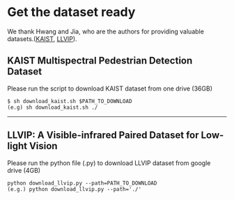 # Get the dataset ready
We thank Hwang and Jia, who are the authors for providing valuable datasets.([KAIST](https://soonminhwang.github.io/rgbt-ped-detection/), [LLVIP](https://github.com/bupt-ai-cz/LLVIP/blob/main/download_dataset.md)).

## KAIST Multispectral Pedestrian Detection Dataset
Please run the script to download KAIST dataset from one drive (36GB)
```
$ sh download_kaist.sh $PATH_TO_DOWNLOAD
(e.g) sh download_kaist.sh ./
```

---

## LLVIP: A Visible-infrared Paired Dataset for Low-light Vision
Please run the python file (.py) to download LLVIP dataset from google drive (4GB)
```
python download_llvip.py --path=PATH_TO_DOWNLOAD
(e.g.) python download_llvip.py --path='./'
```

